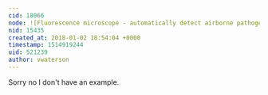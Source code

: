 ```yaml
---
cid: 18066
node: ![Fluorescence microscope - automatically detect airborne pathogens in confined space?](../notes/vwaterson/12-26-2017/fluorescence-microscope-automatically-detect-airborne-pathogens-in-confined-space)
nid: 15435
created_at: 2018-01-02 18:54:04 +0000
timestamp: 1514919244
uid: 521239
author: vwaterson
---
```


Sorry no I don't have an example.